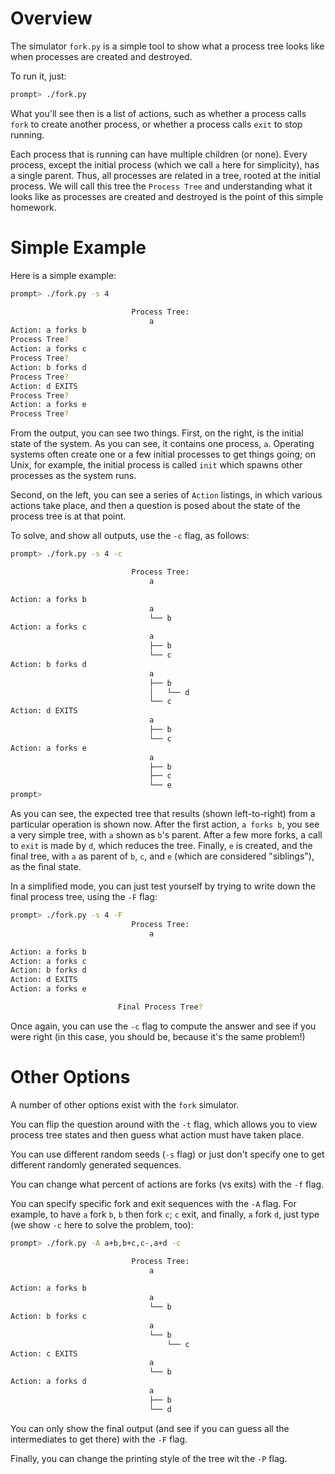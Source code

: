 
# Overview

The simulator `fork.py` is a simple tool to show what a process tree
looks like when processes are created and destroyed.

To run it, just:
```sh
prompt> ./fork.py
```

What you'll see then is a list of actions, such as whether a process
calls `fork` to create another process, or whether a process calls
`exit` to stop running.

Each process that is running can have multiple children (or
none). Every process, except the initial process (which we call `a`
here for simplicity), has a single parent. Thus, all processes are
related in a tree, rooted at the initial process. We will call this
tree the `Process Tree` and understanding what it looks like as
processes are created and destroyed is the point of this simple
homework. 

# Simple Example

Here is a simple example:
```sh
prompt> ./fork.py -s 4

                           Process Tree:
                               a
Action: a forks b
Process Tree?
Action: a forks c
Process Tree?
Action: b forks d
Process Tree?
Action: d EXITS
Process Tree?
Action: a forks e
Process Tree?
```

From the output, you can see two things. First, on the right, is the
initial state of the system. As you can see, it contains one process,
`a`. Operating systems often create one or a few initial processes to
get things going; on Unix, for example, the initial process is called
`init` which spawns other processes as the system runs.

Second, on the left, you can see a series of `Action` listings, in
which various actions take place, and then a question is posed about
the state of the process tree is at that point.

To solve, and show all outputs, use the `-c` flag, as follows:
```sh
prompt> ./fork.py -s 4 -c                                                                       +100

                           Process Tree:
                               a

Action: a forks b
                               a
                               └── b
Action: a forks c
                               a
                               ├── b
                               └── c
Action: b forks d
                               a
                               ├── b
                               │   └── d
                               └── c
Action: d EXITS
                               a
                               ├── b
                               └── c
Action: a forks e
                               a
                               ├── b
                               ├── c
                               └── e
prompt>
```

As you can see, the expected tree that results (shown left-to-right)
from a particular operation is shown now. After the first action, `a
forks b`, you see a very simple tree, with `a` shown as `b`'s
parent. After a few more forks, a call to `exit` is made by `d`, which
reduces the tree. Finally, `e` is created, and the final tree, with
`a` as parent of `b`, `c`, and `e` (which are considered "siblings"),
as the final state.

In a simplified mode, you can just test yourself by trying to write
down the final process tree, using the `-F` flag:

```sh
prompt> ./fork.py -s 4 -F
                           Process Tree:
                               a

Action: a forks b
Action: a forks c
Action: b forks d
Action: d EXITS
Action: a forks e

                        Final Process Tree?
```

Once again, you can use the `-c` flag to compute the answer and see if
you were right (in this case, you should be, because it's the same
problem!)

# Other Options

A number of other options exist with the `fork` simulator.

You can flip the question around with the `-t` flag, which allows you
to view process tree states and then guess what action must have taken
place.

You can use different random seeds (`-s` flag) or just don't specify
one to get different randomly generated sequences.

You can change what percent of actions are forks (vs exits) with
the `-f` flag.

You can specify specific fork and exit sequences with the `-A`
flag. For example, to have `a` fork `b`, `b` then fork `c`; `c`
exit, and finally, `a` fork `d`, just type (we show `-c` here to solve
the problem, too): 

```sh
prompt> ./fork.py -A a+b,b+c,c-,a+d -c

                           Process Tree:
                               a

Action: a forks b
                               a
                               └── b
Action: b forks c
                               a
                               └── b
                                   └── c
Action: c EXITS
                               a
                               └── b
Action: a forks d
                               a
                               ├── b
                               └── d
```

You can only show the final output (and see if you can guess all the
intermediates to get there) with the `-F` flag.

Finally, you can change the printing style of the tree wit the `-P`
flag. 









